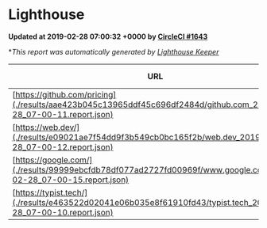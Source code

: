 
# Lighthouse

**Updated at 2019-02-28 07:00:32 +0000 by [CircleCI #1643](https://circleci.com/gh/ItinerisLtd/lighthouse-keeper-example/1643)**

**This report was automatically generated by [Lighthouse Keeper](https://github.com/itinerisltd/lighthouse-keeper)*

| URL | Performance | Accessibility | Best Practices | SEO | PWA | Updated At |
| --- | --- | --- | --- | --- | --- | --- |
| [https://github.com/pricing](./results/aae423b045c13965ddf45c696df2484d/github.com_2019-02-28_07-00-11.report.json) | 0.8 | 0.89 | 0.93 | 0.9 | 0.58 | 2019-02-28T07:00:11.911Z |
| [https://web.dev/](./results/e09021ae7f54dd9f3b549cb0bc165f2b/web.dev_2019-02-28_07-00-12.report.json) | 0.96 | 0.93 | 0.93 | 0.91 | 1 | 2019-02-28T07:00:12.219Z |
| [https://google.com/](./results/99999ebcfdb78df077ad2727fd00969f/www.google.com_2019-02-28_07-00-15.report.json) | 0.94 | 0.71 | 0.93 | 0.8 | 0.58 | 2019-02-28T07:00:15.025Z |
| [https://typist.tech/](./results/e463522d02041e06b035e8f61910fd43/typist.tech_2019-02-28_07-00-10.report.json) | 1 |  |  |  |  | 2019-02-28T07:00:10.994Z |
